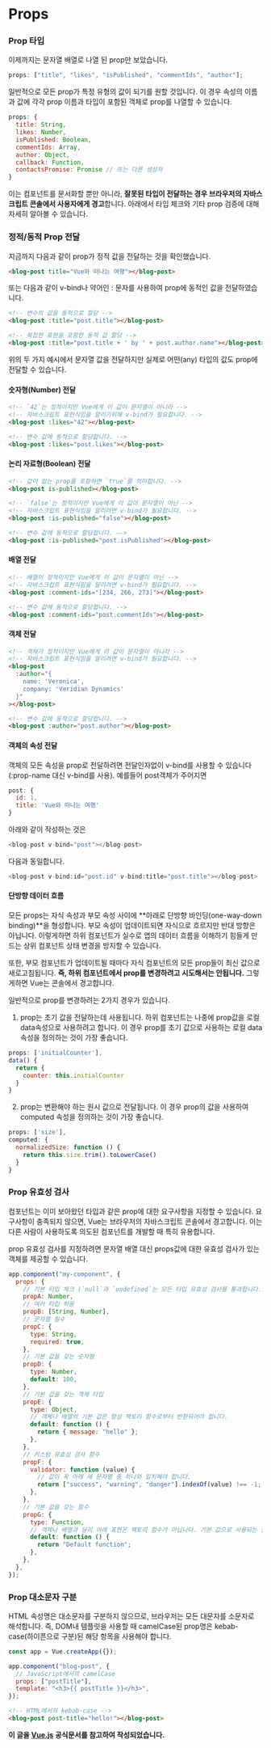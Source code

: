 # Props

### Prop 타입

이제까지는 문자열 배열로 나열 된 prop만 보았습니다.

```javascript
props: ["title", "likes", "isPublished", "commentIds", "author"];
```

일반적으로 모든 prop가 특정 유형의 값이 되기를 원할 것입니다. 이 경우 속성의 이름과 값에 각각 prop 이름과 타입이 포함된 객체로 prop를 나열할 수 있습니다.

```javascript
props: {
  title: String,
  likes: Number,
  isPublished: Boolean,
  commentIds: Array,
  author: Object,
  callback: Function,
  contactsPromise: Promise // 또는 다른 생성자
}
```

이는 컴포넌트를 문서화할 뿐만 아니라, **잘못된 타입이 전달하는 경우 브라우저의 자바스크립트 콘솔에서 사용자에게 경고**합니다. 아래에서 타입 체크와 기타 prop 검증에 대해 자세히 알아볼 수 있습니다.

### 정적/동적 Prop 전달

지금까지 다음과 같이 prop가 정적 값을 전달하는 것을 확인했습니다.

```html
<blog-post title="Vue와 떠나는 여행"></blog-post>
```

또는 다음과 같이 v-bind나 약어인 : 문자를 사용하여 prop에 동적인 값을 전달하였습니다.

```html
<!-- 변수의 값을 동적으로 할당 -->
<blog-post :title="post.title"></blog-post>
```

```html
<!-- 복잡한 표현을 포함한 동적 값 할당 -->
<blog-post :title="post.title + ' by ' + post.author.name"></blog-post>
```

위의 두 가지 예시에서 문자열 값을 전달하지만 실제로 어떤(any) 타입의 값도 prop에 전달할 수 있습니다.

#### 숫자형(Number) 전달

```html
<!-- `42`는 정적이지만 Vue에게 이 값이 문자열이 아니라 -->
<!-- 자바스크립트 표현식임을 알리기위해 v-bind가 필요합니다. -->
<blog-post :likes="42"></blog-post>

<!-- 변수 값에 동적으로 할당합니다. -->
<blog-post :likes="post.likes"></blog-post>
```

#### 논리 자료형(Boolean) 전달

```html
<!-- 값이 없는 prop를 포함하면 `true`를 의미합니다. -->
<blog-post is-published></blog-post>

<!-- `false`는 정적이지만 Vue에게 이 값이 문자열이 아닌 -->
<!-- 자바스크립트 표현식임을 알리려면 v-bind가 필요합니다. -->
<blog-post :is-published="false"></blog-post>

<!-- 변수 값에 동적으로 할당합니다. -->
<blog-post :is-published="post.isPublished"></blog-post>
```

#### 배열 전달

```html
<!-- 배열이 정적이지만 Vue에게 이 값이 문자열이 아닌 -->
<!-- 자바스크립트 표현식임을 알리려면 v-bind가 필요합니다. -->
<blog-post :comment-ids="[234, 266, 273]"></blog-post>

<!-- 변수 값에 동적으로 할당합니다. -->
<blog-post :comment-ids="post.commentIds"></blog-post>
```

#### 객체 전달

```html
<!-- 객체가 정적이지만 Vue에게 이 값이 문자열이 아니라 -->
<!-- 자바스크립트 표현식임을 알리려면 v-bind가 필요합니다. -->
<blog-post
  :author="{
    name: 'Veronica',
    company: 'Veridian Dynamics'
  }"
></blog-post>

<!-- 변수 값에 동적으로 할당합니다. -->
<blog-post :author="post.author"></blog-post>
```

#### 객체의 속성 전달

객체의 모든 속성을 prop로 전달하려면 전달인자없이 v-bind를 사용할 수 있습니다(:prop-name 대신 v-bind를 사용). 예를들어 post객체가 주어지면

```javascript
post: {
  id: 1,
  title: 'Vue와 떠나는 여행'
}
```

아래와 같이 작성하는 것은

```javascript
<blog-post v-bind="post"></blog-post>
```

다음과 동일합니다.

```javascript
<blog-post v-bind:id="post.id" v-bind:title="post.title"></blog-post>
```

#### 단방향 데이터 흐름

모든 props는 자식 속성과 부모 속성 사이에 **아래로 단방향 바인딩(one-way-down binding)**을 형성합니다. 부모 속성이 업데이트되면 자식으로 흐르지만 반대 방향은 아닙니다. 이렇게하면 하위 컴포넌트가 실수로 앱의 데이터 흐름을 이해하기 힘들게 만드는 상위 컴포넌트 상태 변경을 방지할 수 있습니다.

또한, 부모 컴포넌트가 업데이트될 때마다 자식 컴포넌트의 모든 prop들이 최신 값으로 새로고침됩니다. **즉, 하위 컴포넌트에서 prop를 변경하려고 시도해서는 안됩니다.** 그렇게하면 Vue는 콘솔에서 경고합니다.

일반적으로 prop를 변경하려는 2가지 경우가 있습니다.

1. prop는 초기 값을 전달하는데 사용됩니다. 하위 컴포넌트는 나중에 prop값을 로컬 data속성으로 사용하려고 합니다. 이 경우 prop를 초기 값으로 사용하는 로컬 data 속성을 정의하는 것이 가장 좋습니다.

```javascript
props: ['initialCounter'],
data() {
  return {
    counter: this.initialCounter
  }
}
```

2. prop는 변환해야 하는 원시 값으로 전달됩니다. 이 경우 prop의 값을 사용하여 computed 속성을 정의하는 것이 가장 좋습니다.

```javascript
props: ['size'],
computed: {
  normalizedSize: function () {
    return this.size.trim().toLowerCase()
  }
}
```

### Prop 유효성 검사

컴포넌트는 이미 보아왔던 타입과 같은 prop에 대한 요구사항을 지정할 수 있습니다. 요구사항이 충족되지 않으면, Vue는 브라우저의 자바스크립트 콘솔에서 경고합니다. 이는 다른 사람이 사용하도록 의도된 컴포넌트를 개발할 때 특히 유용합니다.

prop 유효성 검사를 지정하려면 문자열 배열 대신 props값에 대한 유효성 검사가 있는 객체를 제공할 수 있습니다.

```javascript
app.component("my-component", {
  props: {
    // 기본 타입 체크 (`null`과 `undefined`는 모든 타입 유효성 검사를 통과합니다.)
    propA: Number,
    // 여러 타입 허용
    propB: [String, Number],
    // 문자열 필수
    propC: {
      type: String,
      required: true,
    },
    // 기본 값을 갖는 숫자형
    propD: {
      type: Number,
      default: 100,
    },
    // 기본 값을 갖는 객체 타입
    propE: {
      type: Object,
      // 객체나 배열의 기본 값은 항상 팩토리 함수로부터 반환되어야 합니다.
      default: function () {
        return { message: "hello" };
      },
    },
    // 커스텀 유효성 검사 함수
    propF: {
      validator: function (value) {
        // 값이 꼭 아래 세 문자열 중 하나와 일치해야 합니다.
        return ["success", "warning", "danger"].indexOf(value) !== -1;
      },
    },
    // 기본 값을 갖는 함수
    propG: {
      type: Function,
      // 객체나 배열과 달리 아래 표현은 팩토리 함수가 아닙니다. 기본 값으로 사용되는 함수입니다.
      default: function () {
        return "Default function";
      },
    },
  },
});
```

### Prop 대소문자 구분

HTML 속성명은 대소문자를 구분하지 않으므로, 브라우저는 모든 대문자를 소문자로 해석합니다. 즉, DOM내 템플릿을 사용할 때 camelCase된 prop명은 kebab-case(하이픈으로 구분)된 해당 항목을 사용해야 합니다.

```javascript
const app = Vue.createApp({});

app.component("blog-post", {
  // JavaScript에서의 camelCase
  props: ["postTitle"],
  template: "<h3>{{ postTitle }}</h3>",
});
```

```html
<!-- HTML에서의 kebab-case -->
<blog-post post-title="hello!"></blog-post>
```

**이 글을 [Vue.js](https://v3.ko.vuejs.org/) 공식문서를 참고하여 작성되었습니다.**
